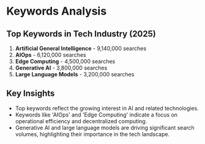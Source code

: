 # Keywords Analysis

## Top Keywords in Tech Industry (2025)
1. **Artificial General Intelligence** - 9,140,000 searches
2. **AIOps** - 6,120,000 searches
3. **Edge Computing** - 4,500,000 searches
4. **Generative AI** - 3,800,000 searches
5. **Large Language Models** - 3,200,000 searches

## Key Insights
- Top keywords reflect the growing interest in AI and related technologies.
- Keywords like 'AIOps' and 'Edge Computing' indicate a focus on operational efficiency and decentralized computing.
- Generative AI and large language models are driving significant search volumes, highlighting their importance in the tech landscape.
